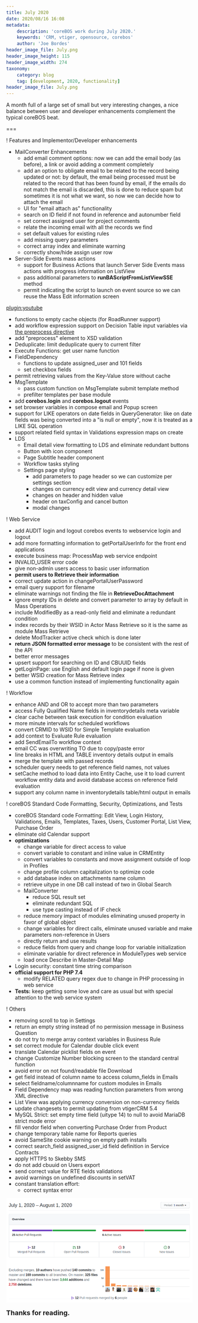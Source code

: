 ```yaml
---
title: July 2020
date: 2020/08/16 16:08
metadata:
    description: 'coreBOS work during July 2020.'
    keywords: 'CRM, vtiger, opensource, corebos'
    author: 'Joe Bordes'
header_image_file: July.png
header_image_height: 115
header_image_width: 274
taxonomy:
    category: blog
    tag: [development, 2020, functionality]
header_image_file: July.png
---
```


A month full of a large set of small but very interesting changes, a nice balance between user and developer enhancements complement the typical coreBOS beat.

===

 ! Features and Implementor/Developer enhancements

- MailConverter Enhancements
  - add email comment options: now we can add the email body (as before), a link or avoid adding a comment completely
  - add an option to obligate email to be related to the record being updated or not: by default, the email being processed must be related to the record that has been found by email, if the emails do not match the email is discarded, this is done to reduce spam but sometimes it is not what we want, so now we can decide how to attach the email
  - UI for "email attach as" functionality
  - search on ID field if not found in reference and autonumber field
  - set correct assigned user for project comments
  - relate the incoming email with all the records we find
  - set default values for existing rules
  - add missing query parameters
  - correct array index and eliminate warning
  - correctly show/hide assign user row
- Server-Side Events mass actions
  - support for Business Actions that launch Server Side Events mass actions with progress information on ListView
  - pass additional parameters to **runBAScriptFromListViewSSE** method
  - permit indicating the script to launch on event source so we can reuse the Mass Edit information screen

[plugin:youtube](https://youtu.be/ovCt_ljx0J4)

- functions to empty cache objects (for RoadRunner support)
- add workflow expression support on Decision Table input variables via [the preprocess directive](https://corebos.com/documentation/doku.php?noprocess=1&id=en:adminmanual:businessmappings:decisiontable#preprocess_directive)
- add "preprocess" element to XSD validation
- Deduplicate: limit deduplicate query to current filter
- Execute Functions: get user name function
- FieldDependency
  - functions to update assigned_user and 101 fields
  - set checkbox fields
- permit retrieving values from the Key-Value store without cache
- MsgTemplate
  - pass custom function on MsgTemplate submit template method
  - prefilter templates per base module
- add **corebos.login** and **corebos.logout** events
- set browser variables in compose email and Popup screen
- support for LIKE operators on date fields in QueryGenerator: like on date fields was being converted into a "is null or empty", now it is treated as a LIKE SQL operation
- support related field syntax in Validations expression maps on create
- LDS
  - Email detail view formatting to LDS and eliminate redundant buttons
  - Button with icon component
  - Page Subtitle header component
  - Workflow tasks styling
  - Settings page styling
    - add parameters to page header so we can customize per settings section
    - changes on currency edit view and currency detail view
    - changes on header and hidden value
    - header on taxConfig and cancel button
    - modal changes

<span></span>

 ! Web Service

- add AUDIT login and logout corebos events to webservice login and logout
- add more formatting information to getPortalUserInfo for the front end applications
- execute business map: ProcessMap web service endpoint
- INVALID_USER error code
- give non-admin users access to basic user information
- **permit users to Retrieve their information**
- correct update action in changePortalUserPassword
- email query support for filename
- eliminate warnings not finding the file in **RetrieveDocAttachment**
- ignore empty IDs in delete and convert parameter to array by default in Mass Operations
- include ModifiedBy as a read-only field and eliminate a redundant condition
- index records by their WSID in Actor Mass Retrieve so it is the same as module Mass Retrieve
- delete ModTracker active check which is done later
- **return JSON formatted error message** to be consistent with the rest of the API
- better error messages
- upsert support for searching on ID and CBUUID fields
- getLoginPage: use English and default login page if none is given
- better WSID creation for Mass Retrieve index
- use a common function instead of implementing functionality again

<span></span>

 ! Workflow

- enhance AND and OR to accept more than two parameters
- access Fully Qualified Name fields in inventorydetails meta variable
- clear cache between task execution for condition evaluation
- more minute intervals for scheduled workflows
- convert CRMID to WSID for Simple Template evaluation
- add context to Evaluate Rule evaluation
- add SendEmailTo workflow context
- email CC was overwriting TO due to copy/paste error
- line breaks in HTML and TABLE inventory details output in emails
- merge the template with passed records
- scheduler query needs to get reference field names, not values
- setCache method to load data into Entity Cache, use it to load current workflow entity data and avoid database access on reference field evaluation
- support any column name in inventorydetails table/html output in emails

<span></span>

 ! coreBOS Standard Code Formatting, Security, Optimizations, and Tests

- coreBOS Standard code Formatting: Edit View, Login History, Validations, Emails, Templates, Taxes, Users, Customer Portal, List View, Purchase Order
- eliminate old Calendar support
- **optimizations**
  - change variable for direct access to value
  - convert variable to constant and inline value in CRMEntity
  - convert variables to constants and move assignment outside of loop in Profiles
  - change profile column capitalization to optimize code
  - add database index on attachments name column
  - retrieve uitype in one DB call instead of two in Global Search
  - MailConverter
    - reduce SQL result set
    - eliminate redundant SQL
    - use type casting instead of IF check
  - reduce memory impact of modules eliminating unused property in favor of global object
  - change variables for direct calls, eliminate unused variable and make parameters non-reference in Users
  - directly return and use results
  - reduce fields from query and change loop for variable initialization
  - eliminate variable for direct reference in ModuleTypes web service
  - load once Describe in Master-Detail Map
- Login security: constant time string comparison
- **official support for PHP 7.4**
  - modify RELATED query regex due to change in PHP processing in web service
- **Tests:** keep getting some love and care as usual but with special attention to the web service system

<span></span>

 ! Others

- removing scroll to top in Settings
- return an empty string instead of no permission message in Business Question
- do not try to merge array context variables in Business Rule
- set correct module for Calendar double click event
- translate Calendar picklist fields on event
- change Customize Number blocking screen to the standard central function
- avoid error on not found/readable file Download
- get field instead of column name to access column_fields in Emails
- select fieldname/columnname for custom modules in Emails
- Field Dependency map was reading function parameters from wrong XML directive
- List View was applying currency conversion on non-currency fields
- update changesets to permit updating from vtigerCRM 5.4
- MySQL Strict: set empty time field (uitype 14) to null to avoid MariaDB strict mode error
- fill vendor field when converting Purchase Order from Product
- change temporary table name for Reports queries
- avoid SameSite cookie warning on empty path installs
- correct search_field assigned_user_id field definition in Service Contracts
- apply HTTPS to Skebby SMS
- do not add cbuuid on Users export
- send correct value for RTE fields validations
- avoid warnings on undefined discounts in setVAT
- constant translation effort:
  - correct syntax error

<span></span>

![July Insights](corebosgithub2007.png)

**<span style="font-size:large">Thanks for reading.</span>**
